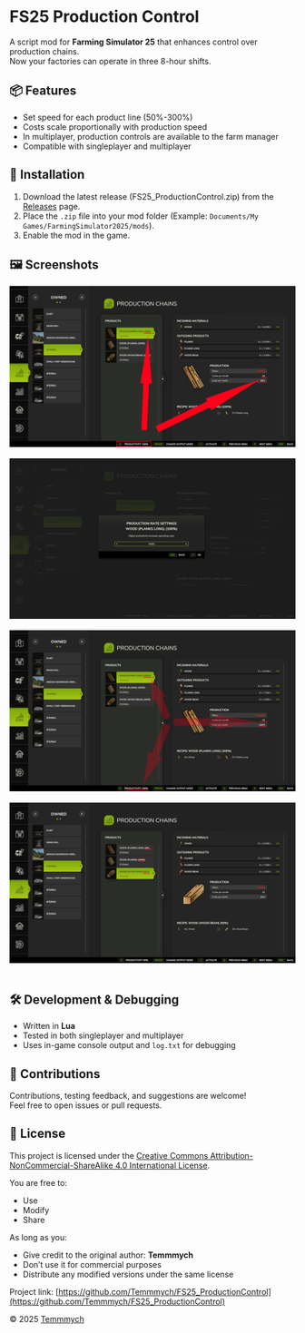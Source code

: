 # FS25 Production Control

A script mod for **Farming Simulator 25** that enhances control over production chains.<br />
Now your factories can operate in three 8-hour shifts.

## 📦 Features

- Set speed for each product line (50%-300%)
- Costs scale proportionally with production speed
- In multiplayer, production controls are available to the farm manager
- Compatible with singleplayer and multiplayer

## 📁 Installation

1. Download the latest release (FS25_ProductionControl.zip) from the [Releases](https://github.com/Temmmych/FS25_ProductionControl/releases) page.
2. Place the `.zip` file into your mod folder (Example: `Documents/My Games/FarmingSimulator2025/mods`).
3. Enable the mod in the game.

## 🖼️ Screenshots
![Production Control](_screenshots/1.png)<br /><br />
![Production Control](_screenshots/2.png)<br /><br />
![Production Control](_screenshots/3.png)<br /><br />
![Production Control](_screenshots/4.png)<br /><br />

## 🛠 Development & Debugging

- Written in **Lua**
- Tested in both singleplayer and multiplayer
- Uses in-game console output and `log.txt` for debugging

## 🤝 Contributions

Contributions, testing feedback, and suggestions are welcome!  
Feel free to open issues or pull requests.

## 📄 License

This project is licensed under the [Creative Commons Attribution-NonCommercial-ShareAlike 4.0 International License](https://creativecommons.org/licenses/by-nc-sa/4.0/).

You are free to:
- Use
- Modify
- Share

As long as you:
- Give credit to the original author: **Temmmych**
- Don’t use it for commercial purposes
- Distribute any modified versions under the same license

Project link: [https://github.com/Temmmych/FS25_ProductionControl](https://github.com/Temmmych/FS25_ProductionControl)

© 2025 [Temmmych](https://github.com/Temmmych)
